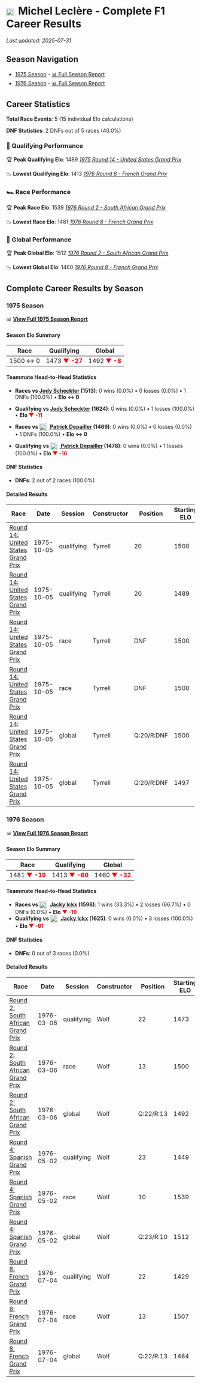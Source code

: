 # <img src="https://upload.wikimedia.org/wikipedia/commons/c/c3/Flag_of_France.svg" alt="France" width="20" height="auto" style="vertical-align: middle; margin-right: 5px;" onerror="this.outerHTML='🇫🇷'; this.style.marginRight='5px';"/> Michel Leclère - Complete F1 Career Results

*Last updated: 2025-07-31*

## Season Navigation

- [1975 Season](#1975-season) - [📊 Full Season Report](../seasons/1975-season-report)
- [1976 Season](#1976-season) - [📊 Full Season Report](../seasons/1976-season-report)

## Career Statistics

**Total Race Events**: 5 (15 individual Elo calculations)

**DNF Statistics**: 2 DNFs out of 5 races (40.0%)

### 🏁 Qualifying Performance

🏆 **Peak Qualifying Elo**: 1489
   *[1975 Round 14 - United States Grand Prix](../seasons/1975-season-report#round-14-united-states-grand-prix)*

📉 **Lowest Qualifying Elo**: 1413
   *[1976 Round 8 - French Grand Prix](../seasons/1976-season-report#round-8-french-grand-prix)*

### 🏎️ Race Performance

🏆 **Peak Race Elo**: 1539
   *[1976 Round 2 - South African Grand Prix](../seasons/1976-season-report#round-2-south-african-grand-prix)*

📉 **Lowest Race Elo**: 1481
   *[1976 Round 8 - French Grand Prix](../seasons/1976-season-report#round-8-french-grand-prix)*

### 🌟 Global Performance

🏆 **Peak Global Elo**: 1512
   *[1976 Round 2 - South African Grand Prix](../seasons/1976-season-report#round-2-south-african-grand-prix)*

📉 **Lowest Global Elo**: 1460
   *[1976 Round 8 - French Grand Prix](../seasons/1976-season-report#round-8-french-grand-prix)*


## Complete Career Results by Season

### 1975 Season

📊 **[View Full 1975 Season Report](../seasons/1975-season-report)**

#### Season Elo Summary

| Race | Qualifying | Global |
|------|------------|--------|
| 1500 ↔ 0 | 1473 **<span style="color: red;">▼ -27</span>** | 1492 **<span style="color: red;">▼ -8</span>** |

#### Teammate Head-to-Head Statistics

- **Races vs [Jody Scheckter](jody-scheckter) (1513)**: 0 wins (0.0%) • 0 losses (0.0%) • 1 DNFs (100.0%) • **Elo ↔ 0**
- **Qualifying vs [Jody Scheckter](jody-scheckter) (1624)**: 0 wins (0.0%) • 1 losses (100.0%) • **Elo **<span style="color: red;">▼ -11</span>****

- **Races vs [<img src="https://upload.wikimedia.org/wikipedia/commons/c/c3/Flag_of_France.svg" alt="France" width="20" height="auto" style="vertical-align: middle; margin-right: 5px;" onerror="this.outerHTML='🇫🇷'; this.style.marginRight='5px';"/> Patrick Depailler](patrick-depailler) (1469)**: 0 wins (0.0%) • 0 losses (0.0%) • 1 DNFs (100.0%) • **Elo ↔ 0**
- **Qualifying vs [<img src="https://upload.wikimedia.org/wikipedia/commons/c/c3/Flag_of_France.svg" alt="France" width="20" height="auto" style="vertical-align: middle; margin-right: 5px;" onerror="this.outerHTML='🇫🇷'; this.style.marginRight='5px';"/> Patrick Depailler](patrick-depailler) (1478)**: 0 wins (0.0%) • 1 losses (100.0%) • **Elo **<span style="color: red;">▼ -16</span>****


#### DNF Statistics

- **DNFs**: 2 out of 2 races (100.0%)

#### Detailed Results

| Race | Date | Session | Constructor | Position | Starting ELO | ELO Change | Final ELO | Teammate |
|------|------|---------|-------------|----------|--------------|------------|-----------|----------|
| [Round 14: United States Grand Prix](../seasons/1975-season-report#round-14-united-states-grand-prix) | 1975-10-05 | qualifying | Tyrrell | 20 | 1500 | -11 | 1489 | [Jody Scheckter](jody-scheckter) |
| [Round 14: United States Grand Prix](../seasons/1975-season-report#round-14-united-states-grand-prix) | 1975-10-05 | qualifying | Tyrrell | 20 | 1489 | -16 | 1473 | [<img src="https://upload.wikimedia.org/wikipedia/commons/c/c3/Flag_of_France.svg" alt="France" width="20" height="auto" style="vertical-align: middle; margin-right: 5px;" onerror="this.outerHTML='🇫🇷'; this.style.marginRight='5px';"/> Patrick Depailler](patrick-depailler) |
| [Round 14: United States Grand Prix](../seasons/1975-season-report#round-14-united-states-grand-prix) | 1975-10-05 | race | Tyrrell | DNF | 1500 | N/A | 1500 | [Jody Scheckter](jody-scheckter) |
| [Round 14: United States Grand Prix](../seasons/1975-season-report#round-14-united-states-grand-prix) | 1975-10-05 | race | Tyrrell | DNF | 1500 | N/A | 1500 | [<img src="https://upload.wikimedia.org/wikipedia/commons/c/c3/Flag_of_France.svg" alt="France" width="20" height="auto" style="vertical-align: middle; margin-right: 5px;" onerror="this.outerHTML='🇫🇷'; this.style.marginRight='5px';"/> Patrick Depailler](patrick-depailler) |
| [Round 14: United States Grand Prix](../seasons/1975-season-report#round-14-united-states-grand-prix) | 1975-10-05 | global | Tyrrell | Q:20/R:DNF | 1500 | -3 | 1497 | [Jody Scheckter](jody-scheckter) |
| [Round 14: United States Grand Prix](../seasons/1975-season-report#round-14-united-states-grand-prix) | 1975-10-05 | global | Tyrrell | Q:20/R:DNF | 1497 | -5 | 1492 | [<img src="https://upload.wikimedia.org/wikipedia/commons/c/c3/Flag_of_France.svg" alt="France" width="20" height="auto" style="vertical-align: middle; margin-right: 5px;" onerror="this.outerHTML='🇫🇷'; this.style.marginRight='5px';"/> Patrick Depailler](patrick-depailler) |

### 1976 Season

📊 **[View Full 1976 Season Report](../seasons/1976-season-report)**

#### Season Elo Summary

| Race | Qualifying | Global |
|------|------------|--------|
| 1481 **<span style="color: red;">▼ -19</span>** | 1413 **<span style="color: red;">▼ -60</span>** | 1460 **<span style="color: red;">▼ -32</span>** |

#### Teammate Head-to-Head Statistics

- **Races vs [<img src="https://upload.wikimedia.org/wikipedia/commons/6/65/Flag_of_Belgium.svg" alt="Belgium" width="20" height="auto" style="vertical-align: middle; margin-right: 5px;" onerror="this.outerHTML='🇧🇪'; this.style.marginRight='5px';"/> Jacky Ickx](jacky-ickx) (1598)**: 1 wins (33.3%) • 2 losses (66.7%) • 0 DNFs (0.0%) • **Elo **<span style="color: red;">▼ -19</span>****
- **Qualifying vs [<img src="https://upload.wikimedia.org/wikipedia/commons/6/65/Flag_of_Belgium.svg" alt="Belgium" width="20" height="auto" style="vertical-align: middle; margin-right: 5px;" onerror="this.outerHTML='🇧🇪'; this.style.marginRight='5px';"/> Jacky Ickx](jacky-ickx) (1625)**: 0 wins (0.0%) • 3 losses (100.0%) • **Elo **<span style="color: red;">▼ -61</span>****


#### DNF Statistics

- **DNFs**: 0 out of 3 races (0.0%)

#### Detailed Results

| Race | Date | Session | Constructor | Position | Starting ELO | ELO Change | Final ELO | Teammate |
|------|------|---------|-------------|----------|--------------|------------|-----------|----------|
| [Round 2: South African Grand Prix](../seasons/1976-season-report#round-2-south-african-grand-prix) | 1976-03-06 | qualifying | Wolf | 22 | 1473 | -24 | 1449 | [<img src="https://upload.wikimedia.org/wikipedia/commons/6/65/Flag_of_Belgium.svg" alt="Belgium" width="20" height="auto" style="vertical-align: middle; margin-right: 5px;" onerror="this.outerHTML='🇧🇪'; this.style.marginRight='5px';"/> Jacky Ickx](jacky-ickx) |
| [Round 2: South African Grand Prix](../seasons/1976-season-report#round-2-south-african-grand-prix) | 1976-03-06 | race | Wolf | 13 | 1500 | +39 | 1539 | [<img src="https://upload.wikimedia.org/wikipedia/commons/6/65/Flag_of_Belgium.svg" alt="Belgium" width="20" height="auto" style="vertical-align: middle; margin-right: 5px;" onerror="this.outerHTML='🇧🇪'; this.style.marginRight='5px';"/> Jacky Ickx](jacky-ickx) |
| [Round 2: South African Grand Prix](../seasons/1976-season-report#round-2-south-african-grand-prix) | 1976-03-06 | global | Wolf | Q:22/R:13 | 1492 | +20 | 1512 | [<img src="https://upload.wikimedia.org/wikipedia/commons/6/65/Flag_of_Belgium.svg" alt="Belgium" width="20" height="auto" style="vertical-align: middle; margin-right: 5px;" onerror="this.outerHTML='🇧🇪'; this.style.marginRight='5px';"/> Jacky Ickx](jacky-ickx) |
| [Round 4: Spanish Grand Prix](../seasons/1976-season-report#round-4-spanish-grand-prix) | 1976-05-02 | qualifying | Wolf | 23 | 1449 | -20 | 1429 | [<img src="https://upload.wikimedia.org/wikipedia/commons/6/65/Flag_of_Belgium.svg" alt="Belgium" width="20" height="auto" style="vertical-align: middle; margin-right: 5px;" onerror="this.outerHTML='🇧🇪'; this.style.marginRight='5px';"/> Jacky Ickx](jacky-ickx) |
| [Round 4: Spanish Grand Prix](../seasons/1976-season-report#round-4-spanish-grand-prix) | 1976-05-02 | race | Wolf | 10 | 1539 | -32 | 1507 | [<img src="https://upload.wikimedia.org/wikipedia/commons/6/65/Flag_of_Belgium.svg" alt="Belgium" width="20" height="auto" style="vertical-align: middle; margin-right: 5px;" onerror="this.outerHTML='🇧🇪'; this.style.marginRight='5px';"/> Jacky Ickx](jacky-ickx) |
| [Round 4: Spanish Grand Prix](../seasons/1976-season-report#round-4-spanish-grand-prix) | 1976-05-02 | global | Wolf | Q:23/R:10 | 1512 | -28 | 1484 | [<img src="https://upload.wikimedia.org/wikipedia/commons/6/65/Flag_of_Belgium.svg" alt="Belgium" width="20" height="auto" style="vertical-align: middle; margin-right: 5px;" onerror="this.outerHTML='🇧🇪'; this.style.marginRight='5px';"/> Jacky Ickx](jacky-ickx) |
| [Round 8: French Grand Prix](../seasons/1976-season-report#round-8-french-grand-prix) | 1976-07-04 | qualifying | Wolf | 22 | 1429 | -17 | 1413 | [<img src="https://upload.wikimedia.org/wikipedia/commons/6/65/Flag_of_Belgium.svg" alt="Belgium" width="20" height="auto" style="vertical-align: middle; margin-right: 5px;" onerror="this.outerHTML='🇧🇪'; this.style.marginRight='5px';"/> Jacky Ickx](jacky-ickx) |
| [Round 8: French Grand Prix](../seasons/1976-season-report#round-8-french-grand-prix) | 1976-07-04 | race | Wolf | 13 | 1507 | -26 | 1481 | [<img src="https://upload.wikimedia.org/wikipedia/commons/6/65/Flag_of_Belgium.svg" alt="Belgium" width="20" height="auto" style="vertical-align: middle; margin-right: 5px;" onerror="this.outerHTML='🇧🇪'; this.style.marginRight='5px';"/> Jacky Ickx](jacky-ickx) |
| [Round 8: French Grand Prix](../seasons/1976-season-report#round-8-french-grand-prix) | 1976-07-04 | global | Wolf | Q:22/R:13 | 1484 | -23 | 1460 | [<img src="https://upload.wikimedia.org/wikipedia/commons/6/65/Flag_of_Belgium.svg" alt="Belgium" width="20" height="auto" style="vertical-align: middle; margin-right: 5px;" onerror="this.outerHTML='🇧🇪'; this.style.marginRight='5px';"/> Jacky Ickx](jacky-ickx) |

